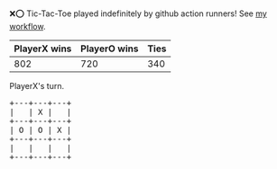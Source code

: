 :x::o: Tic-Tac-Toe played indefinitely by github action runners! See [my workflow](.github/workflows/play.yaml).

|PlayerX wins|PlayerO wins|Ties|
|-|-|-|
|802|720|340|

PlayerX's turn.

<pre>
+---+---+---+
|   | X |   |
+---+---+---+
| O | O | X |
+---+---+---+
|   |   |   |
+---+---+---+
</pre>